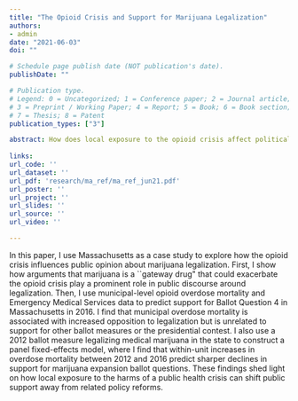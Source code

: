 ```yaml
---
title: "The Opioid Crisis and Support for Marijuana Legalization"
authors:
- admin
date: "2021-06-03"
doi: ""

# Schedule page publish date (NOT publication's date).
publishDate: ""

# Publication type.
# Legend: 0 = Uncategorized; 1 = Conference paper; 2 = Journal article;
# 3 = Preprint / Working Paper; 4 = Report; 5 = Book; 6 = Book section;
# 7 = Thesis; 8 = Patent
publication_types: ["3"]

abstract: How does local exposure to the opioid crisis affect political behavior? In this paper, I use Massachusetts as a case study to explore how the opioid crisis influence public opinion about marijuana legalization. First, I show how arguments that marijuana is a ``gateway drug" that could exacerbate the opioid crisis play a prominent role in public discourse around legalization. Then, I use municipal-level opioid overdose mortality and Emergency Medical Services data to predict support for Ballot Question 4 in Massachusetts in 2016. I find that municipal overdose mortality is associated with increased opposition to legalization but is unrelated to support for other ballot measures or the presidential contest. I also use a 2012 ballot measure legalizing medical marijuana in the state to construct a panel fixed-effects model, where I find that within-unit increases in overdose mortality between 2012 and 2016 predict sharper declines in support for marijuana expansion ballot questions. These findings shed light on how local exposure to the harms of a public health crisis can shift public support away from related policy reforms.
  
links:
url_code: ''
url_dataset: ''
url_pdf: 'research/ma_ref/ma_ref_jun21.pdf'
url_poster: ''
url_project: ''
url_slides: ''
url_source: ''
url_video: ''

---
```


In this paper, I use Massachusetts as a case study to explore how the opioid crisis influences public opinion about marijuana legalization. First, I show how arguments that marijuana is a ``gateway drug" that could exacerbate the opioid crisis play a prominent role in public discourse around legalization. Then, I use municipal-level opioid overdose mortality and Emergency Medical Services data to predict support for Ballot Question 4 in Massachusetts in 2016. I find that municipal overdose mortality is associated with increased opposition to legalization but is unrelated to support for other ballot measures or the presidential contest. I also use a 2012 ballot measure legalizing medical marijuana in the state to construct a panel fixed-effects model, where I find that within-unit increases in overdose mortality between 2012 and 2016 predict sharper declines in support for marijuana expansion ballot questions. These findings shed light on how local exposure to the harms of a public health crisis can shift public support away from related policy reforms.
